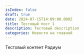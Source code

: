 ```yaml
---
isIndex: false
draft: true
date: 2024-07-15T14:09:00.000Z
title: Тестовый пост 1
description: Тестовый description
categories: Новости на главной
---
```

Тестовый контент Радиум

